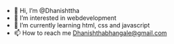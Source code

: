 - 👋 Hi, I’m @Dhanishttha
- 👀 I’m interested in webdevelopment 
- 🌱 I’m currently learning html, css and javascript
- 📫 How to reach me Dhanishthabhangale@gmail.com


